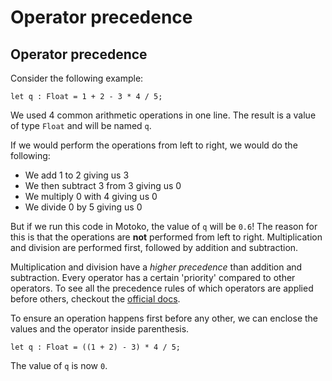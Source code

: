 # Operator precedence

## Operator precedence
Consider the following example:

```motoko
let q : Float = 1 + 2 - 3 * 4 / 5;
```

We used 4 common arithmetic operations in one line. The result is a value of type `Float` and will be named `q`.

If we would perform the operations from left to right, we would do the following: 
- We add 1 to 2 giving us 3
- We then subtract 3 from 3 giving us 0
- We multiply 0 with 4 giving us 0
- We divide 0 by 5 giving us 0

But if we run this code in Motoko, the value of `q` will be `0.6`! The reason for this is that the operations are **not** performed from left to right. Multiplication and division are performed first, followed by addition and subtraction. 

Multiplication and division have a *higher precedence* than addition and subtraction. Every operator has a certain 'priority' compared to other operators. To see all the precedence rules of which operators are applied before others, checkout the [official docs](https://internetcomputer.org/docs/current/developer-docs/build/cdks/motoko-dfinity/language-manual#operator-and-keyword-precedence).

To ensure an operation happens first before any other, we can enclose the values and the operator inside parenthesis.

```motoko
let q : Float = ((1 + 2) - 3) * 4 / 5;
```

The value of `q` is now `0`.
